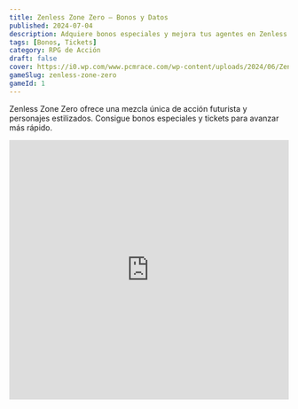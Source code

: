 ```yaml
---
title: Zenless Zone Zero – Bonos y Datos
published: 2024-07-04
description: Adquiere bonos especiales y mejora tus agentes en Zenless Zone Zero.
tags: [Bonos, Tickets]
category: RPG de Acción
draft: false
cover: https://i0.wp.com/www.pcmrace.com/wp-content/uploads/2024/06/Zenless-Zone-Zero_2024_06-28-24_011.jpg
gameSlug: zenless-zone-zero
gameId: 1  
---
```


Zenless Zone Zero ofrece una mezcla única de acción futurista y personajes estilizados. Consigue bonos especiales y tickets para avanzar más rápido.

<iframe width="100%" height="468" src="https://www.youtube.com/embed/c9uJvImYSS0" title="Zenless Zone Zero Trailer" frameborder="0" allowfullscreen></iframe>
